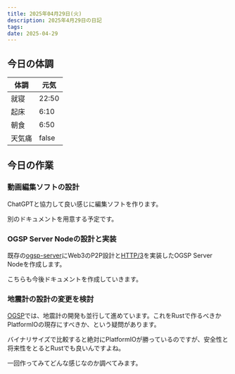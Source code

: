 ```yaml
---
title: 2025年04月29日(火)
description: 2025年4月29日の日記
tags: 
date: 2025-04-29
---
```



## 今日の体調

| 体調  | 元気    |
| --- | ----- |
| 就寝  | 22:50 |
| 起床  | 6:10  |
| 朝食  | 6:50  |
| 天気痛 | false |
## 今日の作業
### 動画編集ソフトの設計
ChatGPTと協力して良い感じに編集ソフトを作ります。

別のドキュメントを用意する予定です。

### OGSP Server Nodeの設計と実装
既存の[ogsp-server](https://github.com/yossy4411/ogsp-server/)にWeb3のP2P設計と[HTTP/3](../develop/Knowledge/internet/application/http/HTTP.md#HTTP/3)を実装したOGSP Server Nodeを作成します。

こちらも今後ドキュメントを作成していきます。

### 地震計の設計の変更を検討
[OGSP](../okayugroup/OGSP/OGSP.md)では、地震計の開発も並行して進めています。これをRustで作るべきかPlatformIOの現存にすべきか、という疑問があります。

バイナリサイズで比較すると絶対にPlatformIOが勝っているのですが、安全性と将来性をとるとRustでも良いんですよね。

一回作ってみてどんな感じなのか調べてみます。